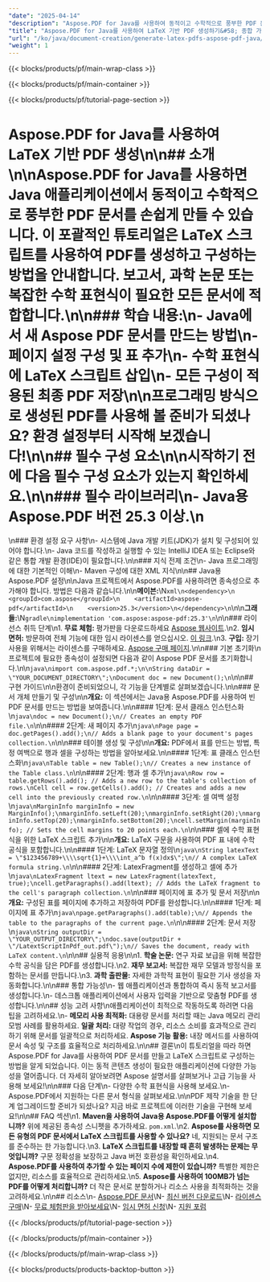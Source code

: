 ```yaml
---
"date": "2025-04-14"
"description": "Aspose.PDF for Java를 사용하여 동적이고 수학적으로 풍부한 PDF 문서를 만드는 방법을 알아보세요. 이 가이드에서는 설정부터 LaTeX 스크립트 삽입까지 모든 것을 다룹니다."
"title": "Aspose.PDF for Java를 사용하여 LaTeX 기반 PDF 생성하기&#58; 종합 가이드"
"url": "/ko/java/document-creation/generate-latex-pdfs-aspose-pdf-java/"
"weight": 1
---
```


{{< blocks/products/pf/main-wrap-class >}}

{{< blocks/products/pf/main-container >}}

{{< blocks/products/pf/tutorial-page-section >}}
# Aspose.PDF for Java를 사용하여 LaTeX 기반 PDF 생성\n\n## 소개\n\nAspose.PDF for Java를 사용하면 Java 애플리케이션에서 동적이고 수학적으로 풍부한 PDF 문서를 손쉽게 만들 수 있습니다. 이 포괄적인 튜토리얼은 LaTeX 스크립트를 사용하여 PDF를 생성하고 구성하는 방법을 안내합니다. 보고서, 과학 논문 또는 복잡한 수학 표현식이 필요한 모든 문서에 적합합니다.\n\n### 학습 내용:\n- Java에서 새 Aspose PDF 문서를 만드는 방법\n- 페이지 설정 구성 및 표 추가\n- 수학 표현식에 LaTeX 스크립트 삽입\n- 모든 구성이 적용된 최종 PDF 저장\n\n프로그래밍 방식으로 생성된 PDF를 사용해 볼 준비가 되셨나요? 환경 설정부터 시작해 보겠습니다!\n\n## 필수 구성 요소\n\n시작하기 전에 다음 필수 구성 요소가 있는지 확인하세요.\n\n### 필수 라이브러리\n- **Java용 Aspose.PDF** 버전 25.3 이상.\n  
\n### 환경 설정 요구 사항\n- 시스템에 Java 개발 키트(JDK)가 설치 및 구성되어 있어야 합니다.\n- Java 코드를 작성하고 실행할 수 있는 IntelliJ IDEA 또는 Eclipse와 같은 통합 개발 환경(IDE)이 필요합니다.\n\n### 지식 전제 조건\n- Java 프로그래밍에 대한 기본적인 이해\n- Maven 구성에 대한 XML 지식\n\n## Java용 Aspose.PDF 설정\n\nJava 프로젝트에서 Aspose.PDF를 사용하려면 종속성으로 추가해야 합니다. 방법은 다음과 같습니다.\n\n**메이븐:**\N```xml\n<dependency>\n    <groupId>com.aspose</groupId>\n    <artifactId>aspose-pdf</artifactId>\n    <version>25.3</version>\n</dependency>\n```\n\n**그래들:**\N```gradle\nimplementation 'com.aspose:aspose-pdf:25.3'\n```\n\n### 라이선스 취득 단계\n1. **무료 체험:** 평가판을 다운로드하세요 [Aspose 웹사이트](https://releases.aspose.com/pdf/java/).\n2. **임시 면허:** 방문하여 전체 기능에 대한 임시 라이센스를 얻으십시오. [이 링크](https://purchase.aspose.com/temporary-license/).\n3. **구입:** 장기 사용을 위해서는 라이센스를 구매하세요. [Aspose 구매 페이지](https://purchase.aspose.com/buy).\n\n### 기본 초기화\n프로젝트에 필요한 종속성이 설정되면 다음과 같이 Aspose PDF 문서를 초기화합니다.\n\n```java\nimport com.aspose.pdf.*;\n\nString dataDir = \"YOUR_DOCUMENT_DIRECTORY\";\nDocument doc = new Document();\n```\n\n## 구현 가이드\n\n환경이 준비되었으니, 각 기능을 단계별로 살펴보겠습니다.\n\n### 문서 개체 만들기 및 구성\n\n**개요:** 이 섹션에서는 Java용 Aspose.PDF를 사용하여 빈 PDF 문서를 만드는 방법을 보여줍니다.\n\n#### 1단계: 문서 클래스 인스턴스화\n```java\ndoc = new Document();\n// Creates an empty PDF file.\n```\n\n#### 2단계: 새 페이지 추가\n```java\nPage page = doc.getPages().add();\n// Adds a blank page to your document's pages collection.\n```\n\n### 테이블 생성 및 구성\n\n**개요:** PDF에서 표를 만드는 방법, 특정 여백으로 행과 셀을 구성하는 방법을 알아보세요.\n\n#### 1단계: 표 클래스 인스턴스화\n```java\nTable table = new Table();\n// Creates a new instance of the Table class.\n```\n\n#### 2단계: 행과 셀 추가\n```java\nRow row = table.getRows().add(); // Adds a new row to the table's collection of rows.\nCell cell = row.getCells().add(); // Creates and adds a new cell into the previously created row.\n```\n\n#### 3단계: 셀 여백 설정\n```java\nMarginInfo marginInfo = new MarginInfo();\nmarginInfo.setLeft(20);\nmarginInfo.setRight(20);\nmarginInfo.setTop(20);\nmarginInfo.setBottom(20);\ncell.setMargin(marginInfo); // Sets the cell margins to 20 points each.\n```\n\n### 셀에 수학 표현식을 위한 LaTeX 스크립트 추가\n\n**개요:** LaTeX 구문을 사용하여 PDF 표 내에 수학 공식을 포함합니다.\n\n#### 1단계: LaTeX 문자열 정의\n```java\nString latexText = \"$123456789+\\\\sqrt{1}+\\\\int_a^b f(x)dx$\";\n// A complex LaTeX formula string.\n```\n\n#### 2단계: LatexFragment를 생성하고 셀에 추가\n```java\nLatexFragment ltext = new LatexFragment(latexText, true);\ncell.getParagraphs().add(ltext); // Adds the LaTeX fragment to the cell's paragraph collection.\n```\n\n### 페이지에 표 추가 및 문서 저장\n\n**개요:** 구성된 표를 페이지에 추가하고 저장하여 PDF를 완성합니다.\n\n#### 1단계: 페이지에 표 추가\n```java\npage.getParagraphs().add(table);\n// Appends the table to the paragraphs of the current page.\n```\n\n#### 2단계: 문서 저장\n```java\nString outputDir = \"YOUR_OUTPUT_DIRECTORY\";\ndoc.save(outputDir + \"/LatextScriptInPdf_out.pdf\");\n// Saves the document, ready with LaTeX content.\n```\n\n## 실용적 응용\n\n1. **학술 논문:** 연구 자료 보급을 위해 복잡한 수학 공식을 담은 PDF를 생성합니다.\n2. **재무 보고서:** 복잡한 재무 모델과 방정식을 포함하는 문서를 만듭니다.\n3. **과학 출판물:** 자세한 과학적 표현이 필요한 기사 생성을 자동화합니다.\n\n### 통합 가능성\n- 웹 애플리케이션과 통합하여 즉시 동적 보고서를 생성합니다.\n- 데스크톱 애플리케이션에서 사용자 입력을 기반으로 맞춤형 PDF를 생성합니다.\n\n## 성능 고려 사항\n애플리케이션이 최적으로 작동하도록 하려면 다음 팁을 고려하세요.\n- **메모리 사용 최적화:** 대용량 문서를 처리할 때는 Java 메모리 관리 모범 사례를 활용하세요. **일괄 처리:** 대량 작업의 경우, 리소스 소비를 효과적으로 관리하기 위해 문서를 일괄적으로 처리하세요. **Aspose 기능 활용:** 내장 메서드를 사용하여 문서 속성 및 구조를 효율적으로 처리하세요.\n\n## 결론\n이 튜토리얼을 따라 하면 Aspose.PDF for Java를 사용하여 PDF 문서를 만들고 LaTeX 스크립트로 구성하는 방법을 알게 되었습니다. 이는 동적 콘텐츠 생성이 필요한 애플리케이션에 다양한 가능성을 열어줍니다. 더 자세히 알아보려면 Aspose 설명서를 살펴보거나 고급 기능을 사용해 보세요!\n\n### 다음 단계\n- 다양한 수학 표현식을 사용해 보세요.\n- Aspose.PDF에서 지원하는 다른 문서 형식을 살펴보세요.\n\nPDF 제작 기술을 한 단계 업그레이드할 준비가 되셨나요? 지금 바로 프로젝트에 이러한 기술을 구현해 보세요!\n\n## FAQ 섹션\n1. **Maven을 사용하여 Java용 Aspose.PDF를 어떻게 설치합니까?** 위에 제공된 종속성 스니펫을 추가하세요. `pom.xml`.\n2. **Aspose를 사용하면 모든 유형의 PDF 문서에서 LaTeX 스크립트를 사용할 수 있나요?** 네, 지원되는 문서 구조를 준수하는 한 가능합니다.\n3. **LaTeX 스크립트를 내장할 때 흔히 발생하는 문제는 무엇입니까?** 구문 정확성을 보장하고 Java 버전 호환성을 확인하세요.\n4. **Aspose.PDF를 사용하여 추가할 수 있는 페이지 수에 제한이 있습니까?** 특별한 제한은 없지만, 리소스를 효율적으로 관리하세요.\n5. **Aspose를 사용하여 100MB가 넘는 PDF를 어떻게 처리합니까?** 더 작은 문서로 분할하거나 리소스 사용을 최적화하는 것을 고려하세요.\n\n## 리소스\n- [Aspose.PDF 문서](https://reference.aspose.com/pdf/java/)\N- [최신 버전 다운로드](https://releases.aspose.com/pdf/java/)\N- [라이센스 구매](https://purchase.aspose.com/buy)\N- [무료 체험판을 받아보세요](https://releases.aspose.com/pdf/java/)\N- [임시 면허 신청](https://purchase.aspose.com/temporary-license/)\N- [지원 포럼](https://forum.aspose.com/c/pdf/10)

{{< /blocks/products/pf/tutorial-page-section >}}

{{< /blocks/products/pf/main-container >}}

{{< /blocks/products/pf/main-wrap-class >}}

{{< blocks/products/products-backtop-button >}}